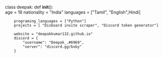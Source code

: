 
class deepak:
    def __init__():        
        age = 16
        nationality = "India"
        languages = ["Tamil", "English",Hindi]

        programing_languages = ["Python"]
        projects = [ "Disboard invite scraper", "Discord token generator"]

        website = "deepakkumar132.github.io"
        discord = {
            "username": "Deepak_.#6969",
            "server": "discord.gg/bxby"
        }
        
